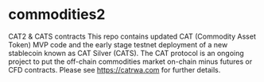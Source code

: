 # commodities2
CAT2 &amp; CATS contracts
This repo contains updated CAT (Commodity Asset Token) MVP code and the early stage testnet deployment of a new stablecoin known as CAT Silver (CATS). The CAT protocol is an ongoing project to put the off-chain commodities market on-chain minus futures or CFD contracts. Please see https://catrwa.com for further details.
